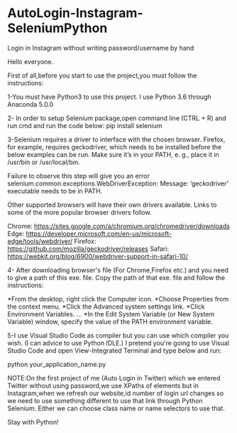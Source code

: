 # AutoLogin-Instagram-SeleniumPython
Login in Instagram without writing password/username by hand

Hello everyone.

First of all,before you start to use the project,you must follow the instructions:

1-You must have Python3 to use this project. I use Python 3.6 through Anaconda 5.0.0

2- In order to setup Selenium package,open command line (CTRL + R) and run cmd and run the code below: pip install selenium

3-Selenium requires a driver to interface with the chosen browser. Firefox, for example, requires geckodriver, which needs to be installed before the below examples can be run. Make sure it’s in your PATH, e. g., place it in /usr/bin or /usr/local/bin.

Failure to observe this step will give you an error selenium.common.exceptions.WebDriverException: Message: ‘geckodriver’ executable needs to be in PATH.

Other supported browsers will have their own drivers available. Links to some of the more popular browser drivers follow.

Chrome:	https://sites.google.com/a/chromium.org/chromedriver/downloads Edge:	https://developer.microsoft.com/en-us/microsoft-edge/tools/webdriver/ Firefox:	https://github.com/mozilla/geckodriver/releases Safari: https://webkit.org/blog/6900/webdriver-support-in-safari-10/

4- After downloading browser's file (For Chrome,Firefox etc.) and you need to give a path of this exe. file. Copy the path of that exe. file and follow the instructions:

*From the desktop, right click the Computer icon. *Choose Properties from the context menu. *Click the Advanced system settings link. *Click Environment Variables. ... *In the Edit System Variable (or New System Variable) window, specify the value of the PATH environment variable.

5-I use Visual Studio Code as compiler but you can use which compiler you wish. (I can advice to use Python IDLE.) I pretend you're going to use Visual Studio Code and open View-Integrated Terminal and type below and run:

python your_application_name.py


NOTE:On the first project of me (Auto Login in Twitter) which we entered Twitter without using password,we use XPaths of elements but in Instagram,when we refresh our website,id number of login url changes so we need
to use something different to use that link through Python Selenium. Either we can choose class name or name selectors to use that.

Stay with Python!

